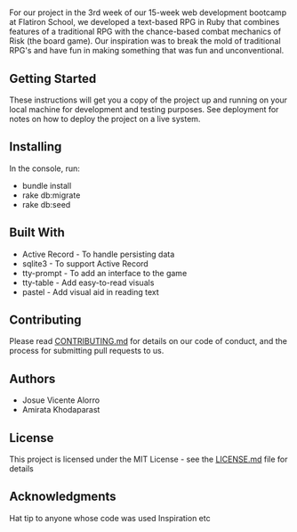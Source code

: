 #

For our project in the 3rd week of our 15-week web development bootcamp at Flatiron School, we developed a text-based RPG in Ruby that combines features of a traditional RPG with the chance-based combat mechanics of Risk (the board game). Our inspiration was to break the mold of traditional RPG's and have fun in making something that was fun and unconventional.

## Getting Started

These instructions will get you a copy of the project up and running on your local machine for development and testing purposes. See deployment for notes on how to deploy the project on a live system.

## Installing

In the console, run:

- bundle install
- rake db:migrate
- rake db:seed

## Built With

- Active Record - To handle persisting data
- sqlite3 - To support Active Record
- tty-prompt - To add an interface to the game
- tty-table - Add easy-to-read visuals
- pastel - Add visual aid in reading text

## Contributing

Please read [CONTRIBUTING.md](./CONTRIBUTING.md) for details on our code of conduct, and the process for submitting pull requests to us.

## Authors

- Josue Vicente Alorro
- Amirata Khodaparast

## License

This project is licensed under the MIT License - see the [LICENSE.md](,/LICENSE.md) file for details

## Acknowledgments

Hat tip to anyone whose code was used
Inspiration
etc
